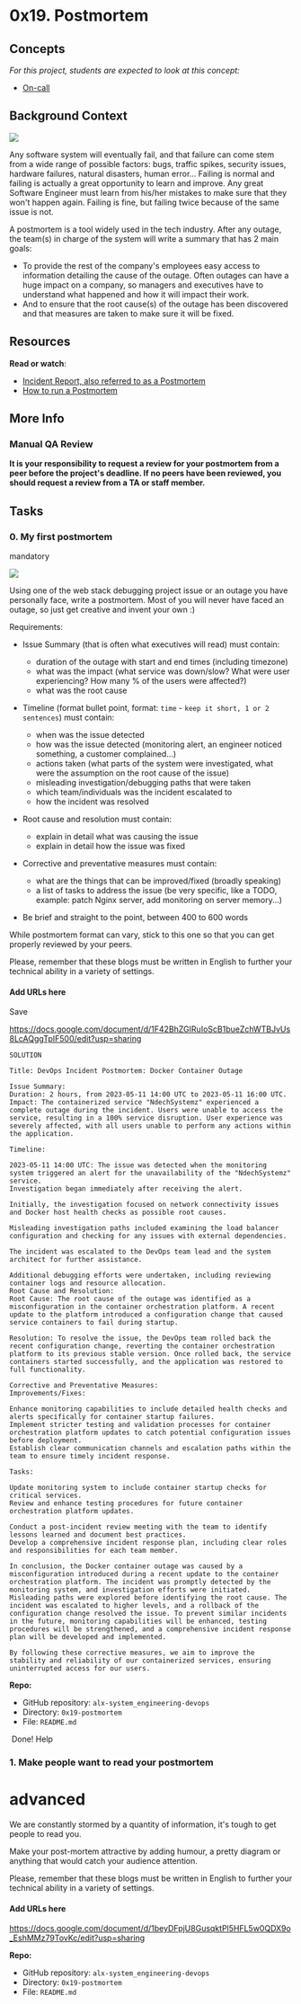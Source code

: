 0x19. Postmortem
================



Concepts
--------

*For this project, students are expected to look at this concept:*

- [On-call](https://alx-intranet.hbtn.io/concepts/39)

Background Context
------------------

[![](https://s3.amazonaws.com/intranet-projects-files/holbertonschool-sysadmin_devops/294/tWUPWmR.png)](https://youtu.be/rp5cVMNmbro)[](http://savefrom.net/?url=https%3A%2F%2Fyoutu.be%2Frp5cVMNmbro&utm_source=userjs-chrome&utm_medium=extensions&utm_campaign=link_modifier "Obtenir un lien direct")

Any software system will eventually fail, and that failure can come stem from a wide range of possible factors: bugs, traffic spikes, security issues, hardware failures, natural disasters, human error... Failing is normal and failing is actually a great opportunity to learn and improve. Any great Software Engineer must learn from his/her mistakes to make sure that they won't happen again. Failing is fine, but failing twice because of the same issue is not.

A postmortem is a tool widely used in the tech industry. After any outage, the team(s) in charge of the system will write a summary that has 2 main goals:

- To provide the rest of the company's employees easy access to information detailing the cause of the outage. Often outages can have a huge impact on a company, so managers and executives have to understand what happened and how it will impact their work.
- And to ensure that the root cause(s) of the outage has been discovered and that measures are taken to make sure it will be fixed.

Resources
---------

**Read or watch**:

- [Incident Report, also referred to as a Postmortem](https://alx-intranet.hbtn.io/rltoken/vkEjk-M6yBWW-wyB-7-I9Q "Incident Report, also referred to as a Postmortem")
- [How to run a Postmortem](https://alx-intranet.hbtn.io/rltoken/pzE_VO7Bfe49K_MhkOyzdQ "How to run a Postmortem")

More Info
---------

### Manual QA Review

**It is your responsibility to request a review for your postmortem from a peer before the project's deadline. If no peers have been reviewed, you should request a review from a TA or staff member.**

Tasks
-----

### 0\. My first postmortem

mandatory

[![](https://s3.amazonaws.com/intranet-projects-files/holbertonschool-sysadmin_devops/294/pQ9YzVY.gif)](https://twitter.com/devopsreact/status/834887829486399488)

Using one of the web stack debugging project issue or an outage you have personally face, write a postmortem. Most of you will never have faced an outage, so just get creative and invent your own :)

Requirements:

- Issue Summary (that is often what executives will read) must contain:
  - duration of the outage with start and end times (including timezone)
  - what was the impact (what service was down/slow? What were user experiencing? How many % of the users were affected?)
  - what was the root cause
- Timeline (format bullet point, format: `time` - `keep it short, 1 or 2 sentences`) must contain:

  - when was the issue detected
  - how was the issue detected (monitoring alert, an engineer noticed something, a customer complained...)
  - actions taken (what parts of the system were investigated, what were the assumption on the root cause of the issue)
  - misleading investigation/debugging paths that were taken
  - which team/individuals was the incident escalated to
  - how the incident was resolved
- Root cause and resolution must contain:

  - explain in detail what was causing the issue
  - explain in detail how the issue was fixed
- Corrective and preventative measures must contain:

  - what are the things that can be improved/fixed (broadly speaking)
  - a list of tasks to address the issue (be very specific, like a TODO, example: patch Nginx server, add monitoring on server memory...)
- Be brief and straight to the point, between 400 to 600 words

While postmortem format can vary, stick to this one so that you can get properly reviewed by your peers.

Please, remember that these blogs must be written in English to further your technical ability in a variety of settings.

#### Add URLs here

Save

<https://docs.google.com/document/d/1F42BhZGIRuIoScB1bueZchWTBJvUs8LcAQggTpIF500/edit?usp=sharing>

```
SOLUTION

Title: DevOps Incident Postmortem: Docker Container Outage

Issue Summary:
Duration: 2 hours, from 2023-05-11 14:00 UTC to 2023-05-11 16:00 UTC.
Impact: The containerized service "NdechSystemz" experienced a complete outage during the incident. Users were unable to access the service, resulting in a 100% service disruption. User experience was severely affected, with all users unable to perform any actions within the application.

Timeline:

2023-05-11 14:00 UTC: The issue was detected when the monitoring system triggered an alert for the unavailability of the "NdechSystemz" service.
Investigation began immediately after receiving the alert.

Initially, the investigation focused on network connectivity issues and Docker host health checks as possible root causes.

Misleading investigation paths included examining the load balancer configuration and checking for any issues with external dependencies.

The incident was escalated to the DevOps team lead and the system architect for further assistance.

Additional debugging efforts were undertaken, including reviewing container logs and resource allocation.
Root Cause and Resolution:
Root Cause: The root cause of the outage was identified as a misconfiguration in the container orchestration platform. A recent update to the platform introduced a configuration change that caused service containers to fail during startup.

Resolution: To resolve the issue, the DevOps team rolled back the recent configuration change, reverting the container orchestration platform to its previous stable version. Once rolled back, the service containers started successfully, and the application was restored to full functionality.

Corrective and Preventative Measures:
Improvements/Fixes:

Enhance monitoring capabilities to include detailed health checks and alerts specifically for container startup failures.
Implement stricter testing and validation processes for container orchestration platform updates to catch potential configuration issues before deployment.
Establish clear communication channels and escalation paths within the team to ensure timely incident response.

Tasks:

Update monitoring system to include container startup checks for critical services.
Review and enhance testing procedures for future container orchestration platform updates.

Conduct a post-incident review meeting with the team to identify lessons learned and document best practices.
Develop a comprehensive incident response plan, including clear roles and responsibilities for each team member.

In conclusion, the Docker container outage was caused by a misconfiguration introduced during a recent update to the container orchestration platform. The incident was promptly detected by the monitoring system, and investigation efforts were initiated. Misleading paths were explored before identifying the root cause. The incident was escalated to higher levels, and a rollback of the configuration change resolved the issue. To prevent similar incidents in the future, monitoring capabilities will be enhanced, testing procedures will be strengthened, and a comprehensive incident response plan will be developed and implemented.

By following these corrective measures, we aim to improve the stability and reliability of our containerized services, ensuring uninterrupted access for our users.
```

**Repo:**

- GitHub repository: `alx-system_engineering-devops`
- Directory: `0x19-postmortem`
- File: `README.md`

 Done! Help

### 1\. Make people want to read your postmortem

# advanced

We are constantly stormed by a quantity of information, it's tough to get people to read you.

Make your post-mortem attractive by adding humour, a pretty diagram or anything that would catch your audience attention.

Please, remember that these blogs must be written in English to further your technical ability in a variety of settings.

#### Add URLs here

<https://docs.google.com/document/d/1beyDFpjU8GusqktPl5HFL5w0QDX9o_EshMMz79TovKc/edit?usp=sharing>

**Repo:**

- GitHub repository: `alx-system_engineering-devops`
- Directory: `0x19-postmortem`
- File: `README.md`
